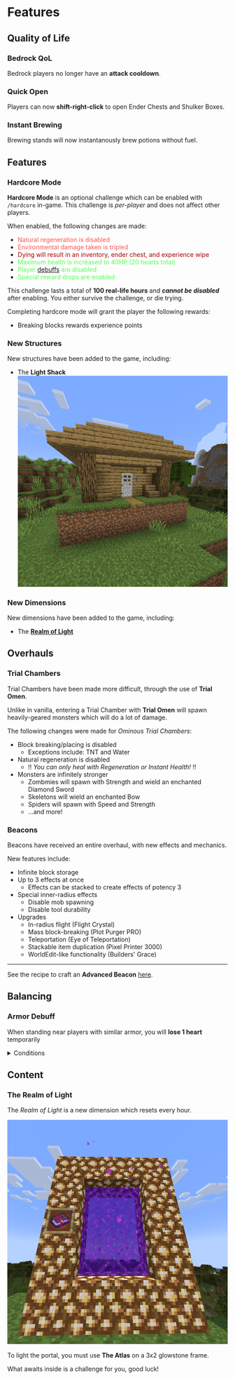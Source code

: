 # Features

## Quality of Life

### Bedrock QoL

Bedrock players no longer have an **attack cooldown**.

### Quick Open

Players can now **shift-right-click** to open Ender Chests and Shulker Boxes.

### Instant Brewing

Brewing stands will now instantanously brew potions without fuel.

## Features

### Hardcore Mode

**Hardcore Mode** is an optional challenge which can be enabled with `/hardcore` in-game.
This challenge is *per-player* and does not affect other players.

When enabled, the following changes are made:

- <span style="color: #FF5555">Natural regeneration is disabled</span>
- <span style="color: #FF5555">Environmental damage taken is tripled</span>
- <span style="color: #AA0000">Dying will result in an inventory, ender chest, and experience wipe</span>
- <span style="color: #55FF55">Maximum health is increased to 40HP (20 hearts total)</span>
- <span style="color: #55FF55">Player [debuffs](#armor-debuff) are disabled</span>
- <span style="color: #55FF55">Special reward drops are enabled</span>

This challenge lasts a total of **100 real-life hours** and ***cannot be disabled*** after enabling. You either survive the challenge, or die trying.

Completing hardcore mode will grant the player the following rewards:

- Breaking blocks rewards experience points

### New Structures

New structures have been added to the game, including:

- The **Light Shack** ![Light Shack](images/light_shack.png)

### New Dimensions

New dimensions have been added to the game, including:

- The [**Realm of Light**](#the-realm-of-light)

## Overhauls

### Trial Chambers

Trial Chambers have been made more difficult, through the use of **Trial Omen**.

Unlike in vanilla, entering a Trial Chamber with **Trial Omen** will spawn heavily-geared monsters which will do a lot of damage.

The following changes were made for *Ominous Trial Chambers*:

- Block breaking/placing is disabled
  - Exceptions include: TNT and Water
- Natural regeneration is disabled
  - !! *You can only heal with Regeneration or Instant Health!* !!
- Monsters are infinitely stronger
  - Zombmies will spawn with Strength and wield an enchanted Diamond Sword
  - Skeletons will wield an enchanted Bow
  - Spiders will spawn with Speed and Strength
  - ...and more!

### Beacons

Beacons have received an entire overhaul, with new effects and mechanics.

New features include:

- Infinite block storage
- Up to 3 effects at once
  - Effects can be stacked to create effects of potency 3
- Special inner-radius effects
  - Disable mob spawning
  - Disable tool durability
- Upgrades
  - In-radius flight (Flight Crystal)
  - Mass block-breaking (Plot Purger PRO)
  - Teleportation (Eye of Teleportation)
  - Stackable item duplication (Pixel Printer 3000)
  - WorldEdit-like functionality (Builders' Grace)

---

See the recipe to craft an **Advanced Beacon** [here](recipes#advanced-beacon).

## Balancing

### Armor Debuff

When standing near players with similar armor, you will **lose 1 heart** temporarily

<details>
<summary>Conditions</summary>

|                  | Diamond (you)              | Netherite (you) |
|------------------|----------------------------|-----------------|
| Diamond (them)   | Must be wearing a full set | Always affected |
| Netherite (them) | Always affected            | Always affected |

</details>

## Content

### The Realm of Light

The *Realm of Light* is a new dimension which resets every hour.

![Realm of Light portal](images/realm_of_light.png)

To light the portal, you must use **The Atlas** on a 3x2 glowstone frame.

What awaits inside is a challenge for you, good luck!